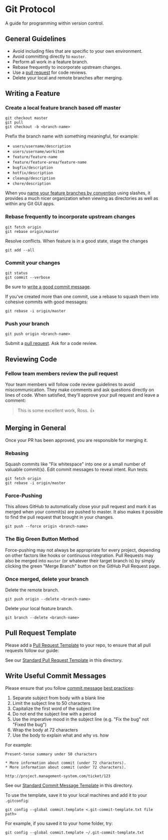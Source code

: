 [pull request]: https://help.github.com/articles/using-pull-requests
[commit message]: http://tbaggery.com/2008/04/19/a-note-about-git-commit-messages.html
[best practices]: https://chris.beams.io/posts/git-commit/
[pull request template]: https://help.github.com/articles/creating-a-pull-request-template-for-your-repository/
[name your feature branches by convention]: https://docs.microsoft.com/en-us/vsts/git/concepts/git-branching-guidance?view=vsts#name-your-feature-branches-by-convention

Git Protocol
============

A guide for programming within version control.



General Guidelines
------------------

* Avoid including files that are specific to your own environment.
* Avoid committing directly to `master`.
* Perform all work in a feature branch.
* Rebase frequently to incorporate upstream changes.
* Use a [pull request] for code reviews.
* Delete your local and remote branches after merging.

Writing a Feature
-----------------

### Create a local feature branch based off master

```
git checkout master
git pull
git checkout -b <branch-name>
```

Prefix the branch name with something meaningful, for example:

- `users/username/description`
- `users/username/workitem`
- `feature/feature-name`
- `feature/feature-area/feature-name`
- `bugfix/description`
- `hotfix/description`
- `cleanup/description`
- `chore/description`

When you [name your feature branches by convention] using slashes,
it provides a much nicer organization when viewing as directories
as well as within any Git GUI apps.

### Rebase frequently to incorporate upstream changes

```
git fetch origin
git rebase origin/master
```

Resolve conflicts. When feature is in a good state, stage the changes

```
git add --all
```

### Commit your changes

```
git status
git commit --verbose
```

Be sure to [write a good commit message](#write-useful-commit-messages).

If you've created more than one commit, use a rebase to squash them into
cohesive commits with good messages:

```
git rebase -i origin/master
```

### Push your branch

```
git push origin <branch-name>
```

Submit a [pull request]. Ask for a code review.

Reviewing Code
--------------

### Fellow team members review the pull request

Your team members will follow code review guidelines to avoid miscommunication.
They make comments and ask questions directly on lines of code.
When satisfied, they'll approve your pull request and leave a comment:

> This is some excellent work, Ross. :thumbsup:

Merging in General
------------------

Once your PR has been approved, you are responsible for merging it.

### Rebasing

Squash commits like "Fix whitespace" into one or a small number of valuable
commit(s). Edit commit messages to reveal intent. Run tests.

```
git fetch origin
git rebase -i origin/master
```

### Force-Pushing

This allows GitHub to automatically close your pull
request and mark it as merged when your commit(s) are pushed to master. It also
makes it possible to find the pull request that brought in your changes.

```
git push --force origin <branch-name>
```

### The Big Green Button Method

Force-pushing may not always be appropriate for every project, depending on
other factors like hooks or continuous integration. Pull Requests may also be
merged into `master` (or whatever their target branch is) by simply
clicking the green "Merge Branch" button on the GitHub Pull Request page.

### Once merged, delete your branch

Delete the remote branch.

```
git push origin --delete <branch-name>
```

Delete your local feature branch.

```
git branch --delete <branch-name>
```

## Pull Request Template

Please add a [Pull Request Template] to your repo,
to ensure that all pull requests follow our guide:

See our [Standard Pull Request Template](./commit_template.txt) in this directory.

## Write Useful Commit Messages

Please ensure that you follow [commit message] [best practices]:

1. Separate subject from body with a blank line
1. Limit the subject line to 50 characters
1. Capitalize the first word of the subject line
1. Do not end the subject line with a period
1. Use the imperative mood in the subject line
   (e.g. "Fix the bug" not "Fixed the bug")
1. Wrap the body at 72 characters
1. Use the body to explain what and why vs. how

For example:

```
Present-tense summary under 50 characters

* More information about commit (under 72 characters).
* More information about commit (under 72 characters).

http://project.management-system.com/ticket/123
```

See our [Standard Commit Message Template](./commit_template.txt) in this directory.

To use the template, save it to your local machines and add it to your `.gitconfig`:

```
git config --global commit.template <.git-commit-template.txt file path>
```

For example, if you saved it to your home folder, try:

```
git config --global commit.template ~/.git-commit-template.txt
```
